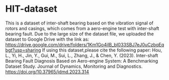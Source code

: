 # HIT-dataset
This is a dataset of inter-shaft bearing based on the vibration signal of rotors and casings, which comes from a aero-engine test with inter-shaft bearing fault. 
Due to the large size of the dataset file, we uploaded the dataset to Google Drive with the link as: https://drive.google.com/drive/folders/1Km1Go4ilB_bI033SBJ7eJ0uCzbqEqbgt?usp=sharing
If using this dataset,please cite the following paper:
Hou, L., Yi, H., Jin, Y., Gui, M., Sui, L., Zhang, J., & Chen, Y. (2023). Inter-shaft Bearing Fault Diagnosis Based on Aero-engine System: A Benchmarking Dataset Study. Journal of Dynamics, Monitoring and Diagnostics. https://doi.org/10.37965/jdmd.2023.314
